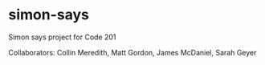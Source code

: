 # simon-says
Simon says project for Code 201

Collaborators: Collin Meredith, Matt Gordon, James McDaniel, Sarah Geyer